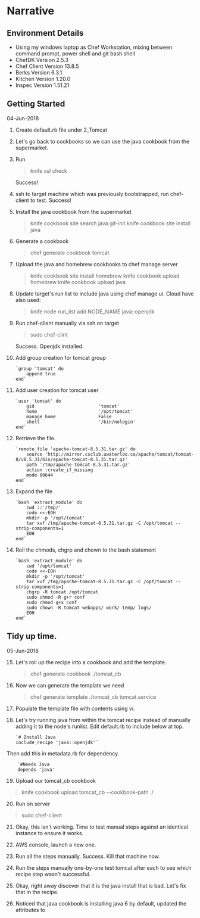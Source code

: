# Narrative

## Environment Details
- Using my windows laptop as Chef Workstation, mixing between command prompt, power shell and git bash shell
- ChefDK Version 2.5.3
- Chef Client Version 13.8.5
- Berks Version 6.3.1
- Kitchen Version 1.20.0
- Inspec Version 1.51.21

## Getting Started
04-Jun-2018

1. Create default.rb file under 2_Tomcat

2. Let's go back to cookbooks so we can use the java cookbook from the supermarket.

3. Run
   
   > knife ssl check

   Success!

4. ssh to target machine which was previously bootstrapped, run chef-client to test.
   Success!

5. Install the java cookbook from the supermarket

   > knife cookbook site search java
   > git-init
   > knife cookbook site install java

6. Generate a cookbook

   > chef generate cookbook tomcat

7. Upload the java and homebrew cookbooks to chef manage server

   > knife cookbook site install homebrew
   > knife cookbook upload homebrew
   > knife cookbook upload java

8. Update target's run list to include java using chef manage ui. Cloud have also used:
   
   > knife node run_list add NODE_NAME java::openjdk

9. Run chef-client manually via ssh on target
   
   >sudo chef-clint 

   Success. Openjdk installed.

10. Add group creation for tomcat group

        `group 'tomcat' do
            append true
        end`

11. Add user creation for tomcat user

        `user 'tomcat' do
            gid                        'tomcat'
            home                       '/opt/tomcat'
            manage_home                False
            shell                      '/bin/nologin'
        end`

12. Retrieve the file.

        `remote_file 'apache-tomcat-8.5.31.tar.gz' do
            source 'http://mirror.csclub.uwaterloo.ca/apache/tomcat/tomcat-8/v8.5.31/bin/apache-tomcat-8.5.31.tar.gz'
            path '/tmp/apache-tomcat-8.5.31.tar.gz'
            action :create_if_missing
            mode 00644
        end`

13. Expand the file

        `bash 'extract_module' do
            cwd ::'/tmp/'
            code <<-EOH
            mkdir -p '/opt/tomcat'
            tar xvf /tmp/apache-tomcat-8.5.31.tar.gz -C /opt/tomcat --strip-components=1
            EOH
        end`

14. Roll the chmods, chgrp and chown to the bash statement

        `bash 'extract_module' do
            cwd '/opt/tomcat'
            code <<-EOH
            mkdir -p '/opt/tomcat'
            tar xvf /tmp/apache-tomcat-8.5.31.tar.gz -C /opt/tomcat --strip-components=1
            chgrp -R tomcat /opt/tomcat
            sudo chmod -R g+r conf
            sudo chmod g+x conf
            sudo chown -R tomcat webapps/ work/ temp/ logs/
            EOH
        end`

## Tidy up time.
05-Jun-2018

15. Let's roll up the recipe into a cookbook and add the template.

    > chef generate cookbook ./tomcat_cb

16. Now we can generate the template we need

    > chef generate template ./tomcat_cb tomcat.service

17. Populate the template file with contents using vi.

18. Let's try running java from within the tomcat recipe instead of manually adding it to the node's runlist. Edit default.rb to include below at top.

        `# Install Java
        include_recipe 'java::openjdk'`

Then add this in metadata.rb for dependency.

        `#Needs Java
        depends 'java'

19. Upload our tomcat_cb cookbook

  > knife cookbook upload tomcat_cb --cookbook-path ./

20. Run on server

  > sudo chef-client

21. Okay, this isn't working. Time to test manual steps against an identical instance to ensure it works.

22. AWS console, launch a new one.

22. Run all the steps manually. Success. Kill that machine now.

23. Run the steps manually one-by-one test tomcat after each to see which recipe step wasn't successful.

24. Okay, right away discover that it is the java install that is bad. Let's fix that in the recipe.

25. Noticed that java cookbook is installing java 6 by default, updated the attributes to 